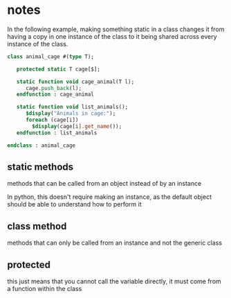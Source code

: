# notes

In the following example, making something static in a class changes it from having a copy in one instance of the class to it being shared across every instance of the class.

```systemverilog
class animal_cage #(type T);

   protected static T cage[$];

   static function void cage_animal(T l);
      cage.push_back(l);
   endfunction : cage_animal

   static function void list_animals();
      $display("Animals in cage:"); 
      foreach (cage[i])
        $display(cage[i].get_name());
   endfunction : list_animals

endclass : animal_cage
```

## static methods

methods that can be called from an object instead of by an instance

In python, this doesn't require making an instance, as the default object should be able to understand how to perform it

## class method

methods that can only be called from an instance and not the generic class


## protected

this just means that you cannot call the variable directly, it must come from a function within the class
